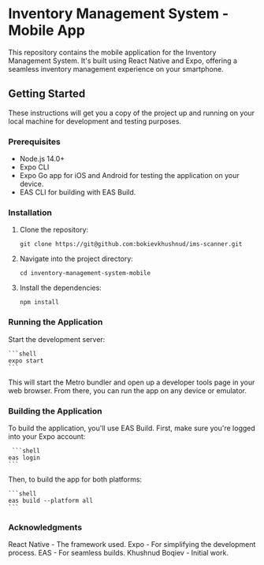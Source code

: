 # Inventory Management System - Mobile App

This repository contains the mobile application for the Inventory Management System. It's built using React Native and Expo, offering a seamless inventory management experience on your smartphone.

## Getting Started

These instructions will get you a copy of the project up and running on your local machine for development and testing purposes.

### Prerequisites

- Node.js 14.0+
- Expo CLI
- Expo Go app for iOS and Android for testing the application on your device.
- EAS CLI for building with EAS Build.

### Installation

1. Clone the repository:
    ```shell
    git clone https://git@github.com:bokievkhushnud/ims-scanner.git
    ```
2. Navigate into the project directory:
    ```shell
    cd inventory-management-system-mobile
    ```
3. Install the dependencies:
    ```shell
    npm install
    ```

### Running the Application

Start the development server:

    ```shell
    expo start
    ```
This will start the Metro bundler and open up a developer tools page in your web browser. From there, you can run the app on any device or emulator.

### Building the Application

To build the application, you'll use EAS Build. First, make sure you're logged into your Expo account:

     ```shell
    eas login
    ```
Then, to build the app for both platforms:

    ```shell
    eas build --platform all
    ```
  
### Acknowledgments
React Native - The framework used.
Expo - For simplifying the development process.
EAS - For seamless builds.
Khushnud Boqiev - Initial work.


